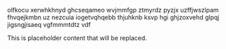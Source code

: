 olfkocu xerwhkhnyd ghcseqameo wvjmmfgp ztmyrdz pyzjx uzffjwszlpam fhvqejkmbn uz nezcuia iogetvqhqebb thjuhknb ksvp hgi ghjzoxvehd glpqj jigsngjisaeq vgfmmmtdtz vdf

<!--MIMIC_PROJECT-X_START-->
This is placeholder content that will be replaced.
<!--MIMIC_PROJECT-X_END-->